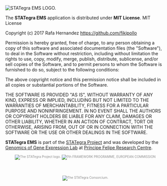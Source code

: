 <div class="imageContainer" style="" >
    <img src="../img/stategraems_logo.png" title="STATegra EMS LOGO."/>
</div>

The **STATegra EMS** application is distributed under **MIT License**.
MIT License

Copyright (c) 2017 Rafa Hernandez <https://github.com/fikipollo>

Permission is hereby granted, free of charge, to any person obtaining a copy
of this software and associated documentation files (the "Software"), to deal
in the Software without restriction, including without limitation the rights
to use, copy, modify, merge, publish, distribute, sublicense, and/or sell
copies of the Software, and to permit persons to whom the Software is
furnished to do so, subject to the following conditions:

The above copyright notice and this permission notice shall be included in all
copies or substantial portions of the Software.

THE SOFTWARE IS PROVIDED "AS IS", WITHOUT WARRANTY OF ANY KIND, EXPRESS OR
IMPLIED, INCLUDING BUT NOT LIMITED TO THE WARRANTIES OF MERCHANTABILITY,
FITNESS FOR A PARTICULAR PURPOSE AND NONINFRINGEMENT. IN NO EVENT SHALL THE
AUTHORS OR COPYRIGHT HOLDERS BE LIABLE FOR ANY CLAIM, DAMAGES OR OTHER
LIABILITY, WHETHER IN AN ACTION OF CONTRACT, TORT OR OTHERWISE, ARISING FROM,
OUT OF OR IN CONNECTION WITH THE SOFTWARE OR THE USE OR OTHER DEALINGS IN THE
SOFTWARE.


**STATegra EMS** is part of the [STATegra Project](http://stategra.eu) and was developed by the [Genomics of Gene Expression Lab](http://bioinfo.cipf.es/aconesawp/) at [Príncipe Felipe Research Centre](http://www.cipf.es/).

<div class="imageContainer" style="text-align:center; font-size:10px; color:#898989" >
    <img src="../img/stategra_logo.png" title="The STATegra Project logo."/>
    <img src="../img/stategra_logo2.png" title="7th FRAMEWORK PROGRAMME, EUROPEAN COMMISSION"/>
</div>

<div class="imageContainer" style="margin-top:50px; text-align:center; font-size:10px; color:#898989" >
    <img src="../img/stategra_partners_logo.jpg" title="The STATegra Consorcium."/>
</div>

